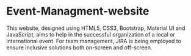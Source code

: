 # Event-Managment-website
This website, designed using HTML5, CSS3, Bootstrap, Material UI and JavaScript, aims to help in the successful organization of a local or international event. For team management, JIRA is being employed to ensure inclusive solutions both on-screen and off-screen.
